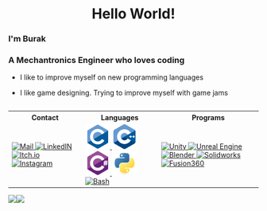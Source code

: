 <h1 align="center">Hello World!</h1>
<h3 align="left">I'm Burak</h3>
<h3 align="left">A Mechantronics Engineer who loves coding</h3>

- I like to improve myself on new programming languages

- I like game designing. Trying to improve myself with game jams

<table align="left">
  <tr>
    <th>Contact</th>
    <th>Languages</th>
    <th>Programs</th>
  </tr>
  <tr>
    <td>
    	<a href="mailto:burak.karagol@outlook.com?subject=Hi There, i like your work alot :)" target="_blank" rel="noreferrer">
		<img src="https://i.hizliresim.com/cv4p86x.png" alt="Mail" width="50" height="50" title="Mail"/>
	</a>
	<a href="https://www.linkedin.com/in/burak-karagol-3451b91b0/" target="_blank" rel="noreferrer">
		<img src="https://i.hizliresim.com/drjt2sh.png" alt="LinkedIN" width="50" height="50" title="LinkedIN"/>
	</a>
	<a href="https://mrlulez.itch.io/" target="_blank" rel="noreferrer">
		<img src="https://i.hizliresim.com/p7w3355.png" alt="Itch.io" width="50" height="50" title="Itch.io"/>
	</a>
	<a href="https://www.instagram.com/brkkaragol/?hl=tr" target="_blank" rel="noreferrer">
		<img src="https://i.hizliresim.com/fywnyys.png" alt="Instagram" width="50" height="50" title="Instagram"/>
	</a>
    </td>
    <td>
    	<a href="https://www.cprogramming.com/" target="_blank" rel="noreferrer">
		<img src="https://raw.githubusercontent.com/devicons/devicon/master/icons/c/c-original.svg" alt="C" width="50" height="50" title="C"/>
	</a>
	</a>
	<a href="https://www.cplusplus.com/doc/tutorial/" target="_blank" rel="noreferrer">
		<img src="https://raw.githubusercontent.com/devicons/devicon/master/icons/cplusplus/cplusplus-original.svg" alt="CPlusPlus" width="50" height="50" title="C++"/>
	</a>
	<a href="https://docs.microsoft.com/en-us/dotnet/csharp/programming-guide/" target="_blank" rel="noreferrer">
		<img src="https://raw.githubusercontent.com/devicons/devicon/master/icons/csharp/csharp-original.svg" alt="CSharp" width="50" height="50" title="C#"/>
	</a>
	<a href="https://www.python.org" target="_blank" rel="noreferrer">
		<img src="https://raw.githubusercontent.com/devicons/devicon/master/icons/python/python-original.svg" alt="Python" width="50" height="50" title="Python"/>
	<a href="https://www.gnu.org/software/bash/" target="_blank" rel="noreferrer">
		<img src="https://raw.githubusercontent.com/jmnote/z-icons/master/svg/bash.svg" alt="Bash" width="50" height="50" title="Bash"/>
	</a>
    </td>
    <td>
    	<a href="https://unity.com/" target="_blank" rel="noreferrer">
		<img src="https://i.hizliresim.com/raocxl5.png" alt="Unity" width="50" height="50" title="Unity"/>
	</a>
	<a href="https://www.unrealengine.com/en-US/" target="_blank" rel="noreferrer">
		<img src="https://i.hizliresim.com/3u1wfed.png" alt="Unreal Engine" width="50" height="50" title="Unreal Engine"/>
	</a>
	<a href="https://www.blender.org/" target="_blank" rel="noreferrer">
		<img src="https://i.hizliresim.com/fx9ulw8.png" alt="Blender" width="50" height="50" title="Blender"/>
	</a>
	<a href="https://www.solidworks.com/tr" target="_blank" rel="noreferrer">
		<img src="https://i.hizliresim.com/jekzadm.png" alt="Solidworks" width="50" height="50" title="Solidworks"/>
	</a>
	<a href="https://www.autodesk.com/products/fusion-360/personal" target="_blank" rel="noreferrer">
		<img src="https://i.hizliresim.com/h3duxrb.png" alt="Fusion360" width="50" height="50" title="Fusion360"/>
	</a>
    </td>
  </tr>
</table>

<br />
<p>
	<a href="https://github.com/BurakKaragol">
  		<img align="left" src="https://github-readme-stats.vercel.app/api?username=BurakKaragol&theme=dark&show_icons=true&line_height=30&hide=prs,issues"/>
	</a>
	<a href="https://github.com/BurakKaragol">
  	<img align="left" src="https://github-readme-stats.vercel.app/api/top-langs/?username=BurakKaragol&theme=dark&layout=compact&show_icons=true"/>
	</a>
</p>
